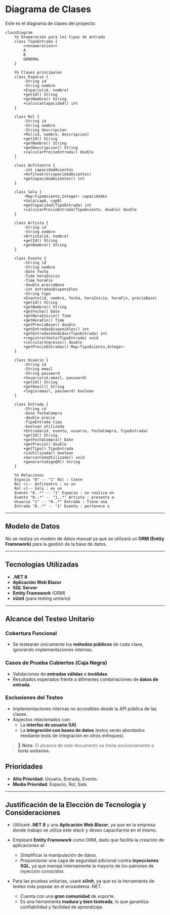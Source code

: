 # Diagrama de Clases

Este es el diagrama de clases del proyecto:

```mermaid
classDiagram
    %% Enumeración para los tipos de entrada
    class TipoEntrada {
        <<enumeration>>
        A
        B
        GENERAL
    }

    %% Clases principales
    class Espacio {
        -String id
        -String nombre
        +Espacio(id, nombre)
        +getId() String
        +getNombre() String
        +calcularCapacidad() int
    }

    class Rol {
        -String id
        -String nombre
        -String descripcion
        +Rol(id, nombre, descripcion)
        +getId() String
        +getNombre() String
        +getDescripcion() String
        +calcularPrecioEntrada() double
    }

    class Anfiteatro {
        -int capacidadAsientos
        +Anfiteatro(capacidadAsientos)
        +getCapacidadAsientos() int
    }

    class Sala {
        -Map~TipoAsiento,Integer~ capacidades
        +Sala(capA, capB)
        +getCapacidad(TipoEntrada) int
        +calcularPrecioEntrada(TipoAsiento, double) double
    }

    class Artista {
        -String id
        -String nombre
        +Artista(id, nombre)
        +getId() String
        +getNombre() String
    }

    class Evento {
        -String id
        -String nombre
        -Date fecha
        -Time horaInicio
        -Time horaFin
        -double precioBase 
        -int entradasDisponibles
        -String tipo
        +Evento(id, nombre, fecha, horaInicio, horaFin, precioBase)
        +getId() String
        +getNombre() String
        +getFecha() Date
        +getHoraInicio() Time
        +getHoraFin() Time
        +getPrecioBase() double
        +getEntradasDisponibles() int
        +getEntradasVendidas(TipoEntrada) int
        +registrarVenta(TipoEntrada) void
        +calcularIngresos() double
        +getPrecioEntradas() Map~TipoAsiento,Integer~
    }

    class Usuario {
        -String id
        -String email
        -String password
        +Usuario(id,email, password)
        +getId() String
        +getEmail() String
        +login(email, password) boolean
    }

    class Entrada {
        -String id
        -Date fechaCompra
        -double precio
        -TipoEntrada tipo
        -boolean utilizada
        +Entrada(id, evento, usuario, fechaCompra, TipoEntrada)
        +getId() String
        +getFechaCompra() Date
        +getPrecio() double
        +getTipo() TipoEntrada
        +isUtilizada() boolean
        +marcarComoUtilizada() void
        +generarCodigoQR() String
    }

    %% Relaciones
    Espacio "0" -- "1" Rol : tiene
    Rol <|-- Anfiteatro : es un
    Rol <|-- Sala : es un
    Evento "0..*" -- "1" Espacio : se realiza en
    Evento "0..*" -- "1..*" Artista : presenta a
    Usuario "1" -- "0..*" Entrada : Tiene una
    Entrada "0..*" -- "1" Evento : pertenece a

```
----------
## Modelo de Datos

No se realiza un modelo de datos manual ya que se utilizará un **ORM (Entity Framework)** para la gestión de la base de datos.

----------
## Tecnologías Utilizadas

- **.NET 8**
- **Aplicación Web Blazor**
- **SQL Server**
- **Entity Framework** (ORM)
- **xUnit** (para testing unitario)


----------
## Alcance del Testeo Unitario

### Cobertura Funcional
- Se testearán únicamente los **métodos públicos** de cada clase, ignorando implementaciones internas.

### Casos de Prueba Cubiertos (Caja Negra)
- Validaciones de **entradas válidas** e **inválidas**.
- Resultados esperados frente a diferentes combinaciones de **datos de entrada**.

### Exclusiones del Testeo
- Implementaciones internas no accesibles desde la API pública de las clases.
- Aspectos relacionados con:
  - La **interfaz de usuario (UI)**.
  - La **integración con bases de datos** (estos serán abordados mediante tests de integración en otros enfoques).

> 🔹 **Nota:** El alcance de este documento se limita exclusivamente a **tests unitarios**.

## Prioridades

- **Alta Prioridad**: Usuario, Entrada, Evento.
- **Media Prioridad**: Espacio, Rol, Sala.
----------
## Justificación de la Elección de Tecnología y Consideraciones

- Utilizaré **.NET 8** y una **Aplicación Web Blazor**, ya que en la empresa donde trabajo se utiliza este stack y deseo capacitarme en el mismo.

- Emplearé **Entity Framework** como ORM, dado que facilita la creación de aplicaciones al:
  - Simplificar la manipulación de datos.
  - Proporcionar una capa de seguridad adicional contra **inyecciones SQL**, ya que maneja internamente la mayoría de los patrones de inyección conocidos.

- Para las pruebas unitarias, usaré **xUnit**, ya que es la herramienta de testeo más popular en el ecosistema .NET.
  - Cuenta con una **gran comunidad** de soporte.
  - Es una herramienta **madura y bien testeada**, lo que garantiza confiabilidad y facilidad de aprendizaje.

